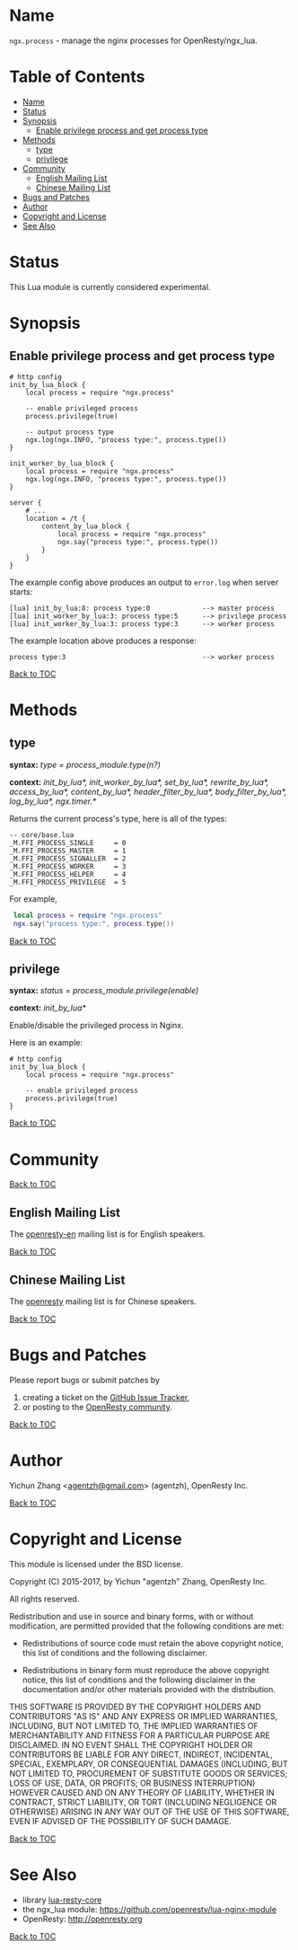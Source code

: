 Name
====

`ngx.process` - manage the nginx processes for OpenResty/ngx_lua.

Table of Contents
=================

* [Name](#name)
* [Status](#status)
* [Synopsis](#synopsis)
    * [Enable privilege process and get process type](#enable-privilege-process-and-get-process-type)
* [Methods](#methods)
    * [type](#type)
    * [privilege](#privilege)
* [Community](#community)
    * [English Mailing List](#english-mailing-list)
    * [Chinese Mailing List](#chinese-mailing-list)
* [Bugs and Patches](#bugs-and-patches)
* [Author](#author)
* [Copyright and License](#copyright-and-license)
* [See Also](#see-also)

Status
======

This Lua module is currently considered experimental.

Synopsis
========

Enable privilege process and get process type
-----------------------------------------

```nginx
# http config
init_by_lua_block {
    local process = require "ngx.process"

    -- enable privileged process
    process.privilege(true)

    -- output process type
    ngx.log(ngx.INFO, "process type:", process.type())
}

init_worker_by_lua_block {
    local process = require "ngx.process"
    ngx.log(ngx.INFO, "process type:", process.type())
}

server {
    # ...
    location = /t {
        content_by_lua_block {
            local process = require "ngx.process"
            ngx.say("process type:", process.type())
        }
    }
}

```

The example config above produces an output to `error.log` when
server starts:

```
[lua] init_by_lua:8: process type:0             --> master process
[lua] init_worker_by_lua:3: process type:5      --> privilege process
[lua] init_worker_by_lua:3: process type:3      --> worker process
```

The example location above produces a response:

```
process type:3                                  --> worker process
```

[Back to TOC](#table-of-contents)

Methods
=======

type
---
**syntax:** *type = process_module.type(n?)*

**context:** *init_by_lua&#42;, init_worker_by_lua&#42;, set_by_lua&#42;, rewrite_by_lua&#42;, access_by_lua&#42;, content_by_lua&#42;, header_filter_by_lua&#42;, body_filter_by_lua&#42;, log_by_lua&#42;, ngx.timer.&#42;*

Returns the current process's type, here is all of the types:

```
-- core/base.lua
_M.FFI_PROCESS_SINGLE     = 0
_M.FFI_PROCESS_MASTER     = 1
_M.FFI_PROCESS_SIGNALLER  = 2
_M.FFI_PROCESS_WORKER     = 3
_M.FFI_PROCESS_HELPER     = 4
_M.FFI_PROCESS_PRIVILEGE  = 5
```

For example,

```lua
 local process = require "ngx.process"
 ngx.say("process type:", process.type())
```

[Back to TOC](#table-of-contents)

privilege
---
**syntax:** *status = process_module.privilege(enable)*

**context:** *init_by_lua&#42;*

Enable/disable the privileged process in Nginx.

Here is an example:

```nginx
# http config
init_by_lua_block {
    local process = require "ngx.process"

    -- enable privileged process
    process.privilege(true)
}
```

[Back to TOC](#table-of-contents)

Community
=========

[Back to TOC](#table-of-contents)

English Mailing List
--------------------

The [openresty-en](https://groups.google.com/group/openresty-en) mailing list is for English speakers.

[Back to TOC](#table-of-contents)

Chinese Mailing List
--------------------

The [openresty](https://groups.google.com/group/openresty) mailing list is for Chinese speakers.

[Back to TOC](#table-of-contents)

Bugs and Patches
================

Please report bugs or submit patches by

1. creating a ticket on the [GitHub Issue Tracker](https://github.com/openresty/lua-resty-core/issues),
1. or posting to the [OpenResty community](#community).

[Back to TOC](#table-of-contents)

Author
======

Yichun Zhang &lt;agentzh@gmail.com&gt; (agentzh), OpenResty Inc.

[Back to TOC](#table-of-contents)

Copyright and License
=====================

This module is licensed under the BSD license.

Copyright (C) 2015-2017, by Yichun "agentzh" Zhang, OpenResty Inc.

All rights reserved.

Redistribution and use in source and binary forms, with or without modification, are permitted provided that the following conditions are met:

* Redistributions of source code must retain the above copyright notice, this list of conditions and the following disclaimer.

* Redistributions in binary form must reproduce the above copyright notice, this list of conditions and the following disclaimer in the documentation and/or other materials provided with the distribution.

THIS SOFTWARE IS PROVIDED BY THE COPYRIGHT HOLDERS AND CONTRIBUTORS "AS IS" AND ANY EXPRESS OR IMPLIED WARRANTIES, INCLUDING, BUT NOT LIMITED TO, THE IMPLIED WARRANTIES OF MERCHANTABILITY AND FITNESS FOR A PARTICULAR PURPOSE ARE DISCLAIMED. IN NO EVENT SHALL THE COPYRIGHT HOLDER OR CONTRIBUTORS BE LIABLE FOR ANY DIRECT, INDIRECT, INCIDENTAL, SPECIAL, EXEMPLARY, OR CONSEQUENTIAL DAMAGES (INCLUDING, BUT NOT LIMITED TO, PROCUREMENT OF SUBSTITUTE GOODS OR SERVICES; LOSS OF USE, DATA, OR PROFITS; OR BUSINESS INTERRUPTION) HOWEVER CAUSED AND ON ANY THEORY OF LIABILITY, WHETHER IN CONTRACT, STRICT LIABILITY, OR TORT (INCLUDING NEGLIGENCE OR OTHERWISE) ARISING IN ANY WAY OUT OF THE USE OF THIS SOFTWARE, EVEN IF ADVISED OF THE POSSIBILITY OF SUCH DAMAGE.

[Back to TOC](#table-of-contents)

See Also
========
* library [lua-resty-core](https://github.com/openresty/lua-resty-core)
* the ngx_lua module: https://github.com/openresty/lua-nginx-module
* OpenResty: http://openresty.org

[Back to TOC](#table-of-contents)

